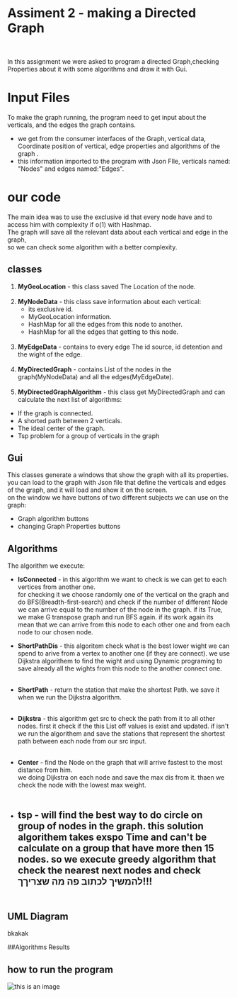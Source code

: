 ﻿# Assiment 2 - making a Directed Graph
<br /> 

In this assignment we were asked to program a directed Graph,checking Properties about it with some algorithms and draw it with Gui.



# Input Files <br />
To make the graph running, the program need to get input about the verticals, and the edges the graph contains.

- we get from the consumer interfaces of the Graph, vertical data, Coordinate position of vertical, edge properties and algorithms of the graph .
- this information imported to the program with Json FIle, verticals named: "Nodes" and edges named:"Edges".
<photo>
  


# our code <br />
The main idea was to use the exclusive id that every node have and to access him with complexity if o(1) with Hashmap.<br />
The graph will save all the relevant data about each vertical and edge in the graph,<br /> so we can check some algorithm with a better complexity.

## classes <br />
1. **MyGeoLocation** - this class saved The Location of the node.
   <br /><br />
2. **MyNodeData** - this class save information about each vertical:
   - its exclusive id.
    - MyGeoLocation information.
    - HashMap for all the edges from this node to another.
    - HashMap for all the edges that getting to this node.                
      <br />
3. **MyEdgeData** - contains to every edge The id source, id detention and the wight of the edge.<br /><br />
4. **MyDirectedGraph** - contains List of the nodes in the graph(MyNodeData) and all the edges(MyEdgeDate).<br /><br />
5. **MyDirectedGraphAlgorithm** - this class get MyDirectedGraph and can calculate the next list of algorithms:
- If the graph is connected.
- A shorted path between 2 verticals.
- The ideal center of the graph.
- Tsp problem for a group of verticals in the graph
  <br />
  
## Gui <br />
This classes generate a windows that show the graph with all its properties.<br />
<photo>
you can load to the graph with Json file that define the verticals and edges of the graph, and it will load and show it on the screen.
<br /> on the window we have buttons of two different subjects we can use on the graph:
- Graph algorithm buttons
- changing Graph Properties buttons
<photo><br />

## Algorithms

The algorithm we execute:
- **IsConnected** - in this algorithm we want to check is we can get to each vertices from another one. <br />
  for checking it we choose randomly one of the vertical on the graph and do BFS(Breadth-first-search) and check if the number of different Node we can arrive equal to the number of the node in the graph. if its True, we make G transpose graph and run BFS again.
  if its work again its mean that we can arrive from this node to each other one and from each node to our chosen node.
    

- **ShortPathDis** - this algoritem check what is the best lower wight we can spend to arive from a vertex to another one (if they are connect).
  we use Dijkstra algorithem to find the wight and using Dynamic programing to save already all the wights from this node to the another connect one. <br /><br />
- **ShortPath** - return the station that make the shortest Path. we save it when we run the Dijkstra algorithm. <br /><br />
- **Dijkstra** - this algorithm get src to check the path from it to all other nodes. first it check if the this List off values is exist and updated. if isn't we run the algorithem and save the stations that represent the shortest path between each node from our src input.<br /><br />
- **Center** - find the Node on the graph that will arrive fastest to the most distance from him. <br />
we doing Dijkstra on each node and save the max dis from it. thaen we check the node with the lowest max weight. <br /><br />
- **tsp** - will find the best way to do circle on group of nodes in the graph. 
  this solution algorithem takes exspo Time and can't be calculate on a group that have more then 15 nodes. so we execute greedy algorithm that check the nearest next nodes and check
   להמשיך לכתוב פה מה שצריךך!!! <br /><br />
  - 


## UML Diagram <br />
bkakak<br />

##Algorithms Results<br />
## how to run the program <br />


![this is an image](https://static.scientificamerican.com/blogs/cache/file/1127EF51-F6B3-40BE-84D591F0CBD9F254_source.png?w=590&h=800&82189013-244C-4E7C-8DBA061961637719)









